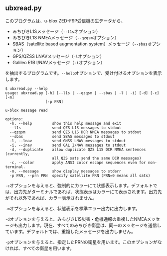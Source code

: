 ## ubxread.py

このプログラムは、u-blox ZED-F9P受信機の生データから、

- みちびきL1Sメッセージ（``--l1s``オプション）
- みちびきL1S NMEAメッセージ（``--qzqsm``オプション）
- SBAS（satellite based augmentation system）メッセージ（``--sbas``オプション）
- GPS/QZSS LNAVメッセージ（``-l``オプション）
- Galileo E1B I/NAVメッセージ（``-i``オプション）

を抽出するプログラムです。``--help``オプションで、受け付けるオプションを表示します。

```
$ ubxread.py --help
usage: ubxread.py [-h] [--l1s | --qzqsm | --sbas | -l | -i] [-d] [-c] [-m]
                  [-p PRN]

u-blox message read

options:
  -h, --help         show this help message and exit
  --l1s              send QZS L1S messages to stdout
  --qzqsm            send QZS L1S DCR NMEA messages to stdout
  --sbas             send SBAS messages to stdout
  -l, --lnav         send GNSS LNAV messages to stdout
  -i, --inav         send GAL I/NAV messages to stdout
  -d, --duplicate    allow duplicate QZS L1S DCR NMEA sentences (currently,
                     all QZS sats send the same DCR messages)
  -c, --color        apply ANSI color escape sequences even for non-terminal.
  -m, --message      show display messages to stderr
  -p PRN, --prn PRN  specify satellite PRN (PRN=0 means all sats)
```

``-c``オプションを与えると、強制的にカラーにて状態表示します。デフォルトでは、出力先がターミナルであれば、状態表示はカラーにて表示されます。出力先がそれ以外であれば、カラー表示されません。

``-m``オプションを与えると、状態表示を標準エラー出力に出力します。

``-d``オプションを与えると、みちびきL1S災害・危機通報の重複したNMEAメッセージも出力します。現在、すべてのみちびき衛星は、同一のメッセージを送信しています。デフォルトでは、重複したメッセージを出力しません。

``-p``オプションを与えると、指定したPRNの衛星を用います。このオプションがなければ、すべての衛星を用います。
